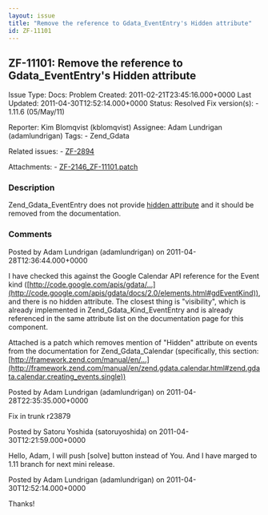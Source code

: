 ```yaml
---
layout: issue
title: "Remove the reference to Gdata_EventEntry's Hidden attribute"
id: ZF-11101
---
```


ZF-11101: Remove the reference to Gdata\_EventEntry's Hidden attribute
----------------------------------------------------------------------

 Issue Type: Docs: Problem Created: 2011-02-21T23:45:16.000+0000 Last Updated: 2011-04-30T12:52:14.000+0000 Status: Resolved Fix version(s): - 1.11.6 (05/May/11)
 
 Reporter:  Kim Blomqvist (kblomqvist)  Assignee:  Adam Lundrigan (adamlundrigan)  Tags: - Zend\_Gdata
 
 Related issues: - [ZF-2894](/issues/browse/ZF-2894)
 
 Attachments: - [ZF-2146\_ZF-11101.patch](/issues/secure/attachment/13881/ZF-2146_ZF-11101.patch)
 
### Description

Zend\_Gdata\_EventEntry does not provide [hidden attribute](http://framework.zend.com/manual/en/zend.gdata.calendar.html#zend.gdata.calendar.creating_events.single) and it should be removed from the documentation.

 

 

### Comments

Posted by Adam Lundrigan (adamlundrigan) on 2011-04-28T12:36:44.000+0000

I have checked this against the Google Calendar API reference for the Event kind ([http://code.google.com/apis/gdata/…](http://code.google.com/apis/gdata/docs/2.0/elements.html#gdEventKind)), and there is no hidden attribute. The closest thing is "visibility", which is already implemented in Zend\_Gdata\_Kind\_EventEntry and is already referenced in the same attribute list on the documentation page for this component.

Attached is a patch which removes mention of "Hidden" attribute on events from the documentation for Zend\_Gdata\_Calendar (specifically, this section: [http://framework.zend.com/manual/en/…](http://framework.zend.com/manual/en/zend.gdata.calendar.html#zend.gdata.calendar.creating_events.single))

 

 

Posted by Adam Lundrigan (adamlundrigan) on 2011-04-28T22:35:35.000+0000

Fix in trunk r23879

 

 

Posted by Satoru Yoshida (satoruyoshida) on 2011-04-30T12:21:59.000+0000

Hello, Adam, I will push [solve] button instead of You. And I have marged to 1.11 branch for next mini release.

 

 

Posted by Adam Lundrigan (adamlundrigan) on 2011-04-30T12:52:14.000+0000

Thanks!

 

 